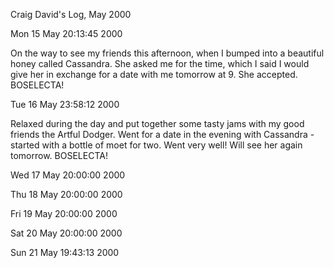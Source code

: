 Craig David's Log, May 2000

Mon 15 May 20:13:45 2000

On the way to see my friends this afternoon, when I bumped into a beautiful
honey called Cassandra.  She asked me for the time, which I said I would give
her in exchange for a date with me tomorrow at 9. She accepted. BOSELECTA!

Tue 16 May 23:58:12 2000

Relaxed during the day and put together some tasty jams with my good friends the
Artful Dodger. Went for a date in the evening with Cassandra - started with a
bottle of moet for two. Went very well!  Will see her again tomorrow.
BOSELECTA!

Wed 17 May 20:00:00 2000

Thu 18 May 20:00:00 2000

Fri 19 May 20:00:00 2000

Sat 20 May 20:00:00 2000

Sun 21 May 19:43:13 2000
